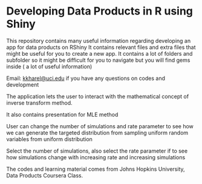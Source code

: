 # Developing Data Products in R using Shiny

This repository contains many useful information regarding developing an app for data products on RShiny
It contains relevant files and extra files that might be useful for you to create a new app. 
It contains a lot of folders and subfolder so it might be difficult for you to navigate but you will find gems inside ( a lot of useful information)

Email: kkharel@uci.edu if you have any questions on codes and development

The application lets the user to interact with the mathematical concept of inverse transform method.

It also contains presentation for MLE method

User can change the number of simulations and rate parameter to see how we can generate the targeted distribution from sampling uniform random variables from uniform distribution

Select the number of simulations, also select the rate parameter if to see how simulations change with increasing rate and increasing simulations

The codes and learning material comes from Johns Hopkins University, Data Products Coursera Class.
